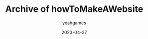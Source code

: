 ---
layout: artifact
featimg: //archive2.ynwk.org/c/artifacts/d/0007/png/1.png
title: Archive of howToMakeAWebsite
date: 2023-04-27
author: yeahgames
comments: true
categories: [Digital, Directory, HTML]
permalink: /artifacts/view/d/0007
link: https://artifacts.ynwk.org/artifacts/view/d/0007
serial: D0007
submitter: undone
archivist: nnillat
items:
 - dir-1
 - png-1
adate: 2023-05-16
description: "An archive of Aidan (Undonesundew)'s website on how to make a website about making a website, made for a grade 9 English project."
location: archive2
c: Artifacts
status: complete
notes: "The original 'index.html' page (where the main website was displayed), has been renamed to 'home.html' because of technical restrictions relating to automatic directory listing."
keywords:  
 - aidan
 - html
 - website
 - directory
---
